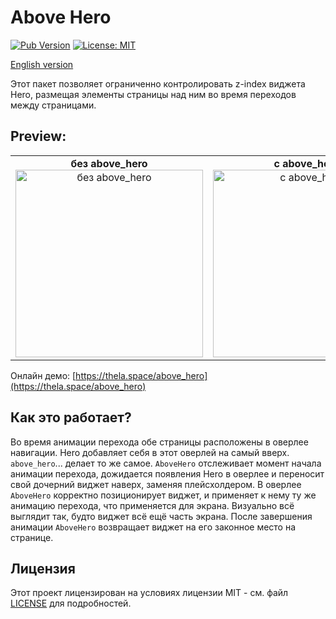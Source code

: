 # Above Hero

[![Pub Version](https://img.shields.io/pub/v/above_hero?label=pub.dev)](https://pub.dev/packages/above_hero)
[![License: MIT](https://img.shields.io/badge/License-MIT-yellow.svg)](LICENSE)

[English version](README.md)


Этот пакет позволяет ограниченно контролировать z-index виджета Hero, размещая элементы страницы над ним во время переходов между страницами.

## Preview:

<table>
  <tr>
    <td align="center">
      <b>без above_hero</b><br>
      <img src="URL_TO_YOUR_GIF_WITHOUT_PACKAGE" alt="без above_hero" width="300" />
    </td>
    <td align="center">
      <b>с above_hero</b><br>
      <img src="URL_TO_YOUR_GIF_WITH_PACKAGE" alt="с above_hero" width="300" />
    </td>
  </tr>
</table>

Онлайн демо: [https://thela.space/above_hero](https://thela.space/above_hero)

## Как это работает?

Во время анимации перехода обе страницы расположены в оверлее навигации. Hero добавляет себя в этот оверлей на самый вверх. `above_hero`... делает то же самое.
`AboveHero` отслеживает момент начала анимации перехода, дожидается появления Hero в оверлее и переносит свой дочерний виджет наверх, заменяя плейсхолдером.
В оверлее `AboveHero` корректно позиционирует виджет, и применяет к нему ту же анимацию перехода, что применяется для экрана.
Визуально всё выглядит так, будто виджет всё ещё часть экрана.
После завершения анимации `AboveHero` возвращает виджет на его законное место на странице.

## Лицензия

Этот проект лицензирован на условиях лицензии MIT - см. файл [LICENSE](LICENSE) для подробностей.
